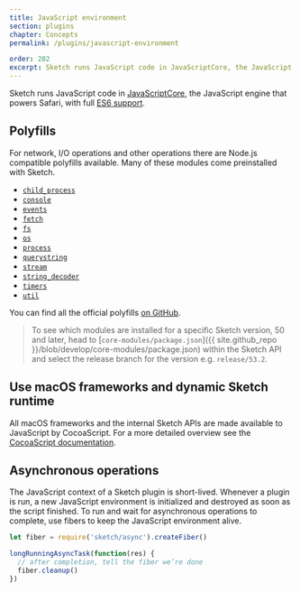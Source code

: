 ```yaml
---
title: JavaScript environment
section: plugins
chapter: Concepts
permalink: /plugins/javascript-environment

order: 202
excerpt: Sketch runs JavaScript code in JavaScriptCore, the JavaScript engine that powers Safari, with full ES6 support
---
```


Sketch runs JavaScript code in [JavaScriptCore](https://trac.webkit.org/wiki/JavaScriptCore), the JavaScript engine that powers Safari, with full [ES6 support](https://webkit.org/blog/6756/es6-feature-complete/).

## Polyfills

For network, I/O operations and other operations there are Node.js compatible polyfills available. Many of these modules come preinstalled with Sketch.

- [`child_process`](https://github.com/skpm/child_process)
- [`console`](https://github.com/skpm/console)
- [`events`](https://github.com/skpm/events)
- [`fetch`](https://github.com/skpm/sketch-polyfill-fetch)
- [`fs`](https://github.com/skpm/fs)
- [`os`](https://github.com/skpm/os)
- [`process`](https://github.com/skpm/process)
- [`querystring`](https://github.com/skpm/querystring)
- [`stream`](https://github.com/skpm/stream)
- [`string_decoder`](https://github.com/skpm/string_decoder)
- [`timers`](https://github.com/skpm/timers)
- [`util`](https://github.com/skpm/util)

You can find all the official polyfills [on GitHub](https://github.com/search?q=topic%3Apolyfill+org%3Askpm&type=Repositories).

> To see which modules are installed for a specific Sketch version, 50 and later, head to [`core-modules/package.json`]({{ site.github_repo }}/blob/develop/core-modules/package.json) within the Sketch API and select the release branch for the version e.g. `release/53.2`.

## Use macOS frameworks and dynamic Sketch runtime

All macOS frameworks and the internal Sketch APIs are made available to JavaScript by CocoaScript. For a more detailed overview see the [CocoaScript documentation](/plugins/cocoascript).

## Asynchronous operations

The JavaScript context of a Sketch plugin is short-lived. Whenever a plugin is run, a new JavaScript environment is initialized and destroyed as soon as the script finished. To run and wait for asynchronous operations to complete, use fibers to keep the JavaScript environment alive.

```js
let fiber = require('sketch/async').createFiber()

longRunningAsyncTask(function(res) {
  // after completion, tell the fiber we’re done
  fiber.cleanup()
})
```

